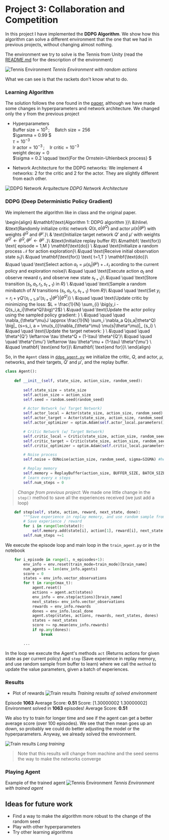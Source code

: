 # Project 3: Collaboration and Competition

In this project I have implemented the **DDPG Algorithm**. 
We show how this algorithm can solve a different environment that the one that we had in previous projects, without changing almost nothing.

The environment we try to solve is the Tennis from Unity (read the [README.md](README.md) for the description of the environment)

![Tennis Environment](./img/tennis_random.gif)
*Tennis Environment with random actions*

What we can see is that the rackets don't know what to do.


### Learning Algorithm

The solution follows the one found in the [paper](https://arxiv.org/abs/1509.02971), although we have made some changes in hyperparameters and network architecture. We changed only the $\gamma$ from the previous project 
- Hyperparameters  
$\text{Buffer size} = 10^5 \, ; \quad \text{Batch size} = 256$  
$\gamma = 0.99 $  
$\tau = 10^{-3}$  
$\text{lr actor} = 10^{-3} \, ; \quad \text{lr critic} = 10^{-3}$  
$\text{weight decay} = 0$  
$\sigma = 0.2 \qquad  \text{For the Ornstein-Uhlenbeck process} $

- Network Architecture for the DDPG networks: 
    We implement 4 networks: 2 for the critic and 2 for the actor. They are slightly different from each other. 
    
![DDPG Network Arquitecture](./img/DDPG_Networks.png)
*DDPG Network Architecture*

### DDPG (Deep Deterministic Policy Gradient)

We implement the algorithm like in class and the original paper. 

\begin{align}
&\mathbf{\text{Algorithm 1: DDPG algorithm }}\\
&\hline\\
&\text{Randomly initialize critic network $Q(s,a|\theta^Q)$ and actor $\mu(s|\theta^\mu)$ with weights $\theta^Q$ and $\theta^\mu$.}\\
& \text{Initialize target network $Q'$ and $\mu'$ with weights $\theta^{Q'} \leftarrow \theta^Q, \theta^{\mu'} \leftarrow \theta^\mu$ .}\\
&\text{Initialize replay buffer $R$}\\
&\mathbf{ \text{for}} \text{ episode = 1,M } \mathbf{\text{do}} \\
&\quad \text{Initialize a random process $\mathcal{N}$ for action exploration}\\
&\quad \text{Receive initial observation state $s_1$}\\
&\quad \mathbf{\text{for}} \text{ t=1,T } \mathbf{\text{do}}\\
&\quad \quad \text{Select action $a_t = \mu (s_t|\theta^\mu) + \mathcal{N}_t$ acording to the current policy and exploration noise}\\
&\quad \quad \text{Execute action $a_t$ and observe reward $r_t$ and observe new state $s_{t+1}$}\\
&\quad \quad \text{Store transition $(s_t,a_t,r_t,s_{t+1})$ in $R$} \\
&\quad \quad \text{Sample a random minibatch of $N$ transitions $(s_t,a_t,r_t,s_{t+1})$ from $R$}\\
&\quad \quad \text{Set $y_i = r_i + \gamma Q'(s_{i+1},\mu'(s_{i+1}|\theta^{\mu'})|\theta^{Q'})$} \\
&\quad \quad \text{Update critic by minimizing the loss: $L = \frac{1}{N} \sum_{i} \big(y_i - Q(s_i,a_i|\theta^Q)\big)^2$} \\
&\quad \quad \text{Update the actor policy using the sampled policy gradient: } \\
&\quad \quad \quad \nabla_{\theta^\mu}J \approx \frac{1}{N} \sum_i \nabla_a Q(s,a\|\theta^Q) \big|_ {s=s_i, a = \mu(s_i)}\nabla_{\theta^\mu} \mu(s|\theta^\mu)|_ {s_i} \\
&\quad \quad \text{Update the target network: } \\
&\quad \quad \quad \theta^{Q'} \leftarrow \tau \theta^Q + (1-\tau) \theta^{Q'}\\
&\quad \quad \quad \theta^{\mu'} \leftarrow \tau \theta^\mu + (1-\tau) \theta^{\mu'} \\
&\quad \mathbf{ \text{end for}}\\
&\mathbf{ \text{end for}}\\
\end{align}

So, in the `Agent` class in [`ddpg_agent.py`](./ddpg_agent.py) we initialize the critic, $Q$, and actor, $\mu$, networks, and their targets, $Q'$ and $\mu'$, and the replay buffer. 

```python
class Agent():
    
    def __init__(self, state_size, action_size, random_seed):
                
        self.state_size = state_size
        self.action_size = action_size
        self.seed = random.seed(random_seed)

        # Actor Network (w/ Target Network)
        self.actor_local = Actor(state_size, action_size, random_seed).to(device)
        self.actor_target = Actor(state_size, action_size, random_seed).to(device)
        self.actor_optimizer = optim.Adam(self.actor_local.parameters(), lr=LR_ACTOR)

        # Critic Network (w/ Target Network)
        self.critic_local = Critic(state_size, action_size, random_seed).to(device)
        self.critic_target = Critic(state_size, action_size, random_seed).to(device)
        self.critic_optimizer = optim.Adam(self.critic_local.parameters(), lr=LR_CRITIC, weight_decay=WEIGHT_DECAY)

        # Noise process
        self.noise = OUNoise(action_size, random_seed, sigma=SIGMA) #he afegit el sigma

        # Replay memory
        self.memory = ReplayBuffer(action_size, BUFFER_SIZE, BATCH_SIZE, random_seed)
        # learn every x steps
        self.num_steps = 0
```


>*Change from previous project*: We made one little change in the `step()` method to save all the experiences received (we just add a loop)
```python
    def step(self, state, action, reward, next_state, done):
        """Save experience in replay memory, and use random sample from buffer to learn."""
        # Save experience / reward
        for i in range(len(state)):
            self.memory.add(state[i], action[1], reward[i], next_state[i], done[i])
        self.num_steps +=1

```


We execute the episode loop and main loop in the `train_agent.py` or in the notebook
```python
    for i_episode in range(1, n_episodes+1):
        env_info = env.reset(train_mode=train_mode)[brain_name]
        num_agents = len(env_info.agents)
        score = 0
        states = env_info.vector_observations
        for t in range(max_t):
            agent.reset()
            actions = agent.act(states)
            env_info = env.step(actions)[brain_name]
            next_states= env_info.vector_observations
            rewards = env_info.rewards
            dones = env_info.local_done
            agent.step(states, actions, rewards, next_states, dones)
            states = next_states
            score += np.mean(env_info.rewards)
            if np.any(dones):
                break

        ...
```

In the loop we execute the Agent's methods `act` (Returns actions for given state as per current policy) and `step` (Save experience in replay memory, and use random sample from buffer to learn) where we call the `method` to update the value parameters, given a batch of experiences. 

### Results

- Plot of rewards
![Train results](./img/train_scores-earlyfinish.png)
*Training results of solved environment*

Episode **1063**	Average Score: **0.51**	Score: [1.30000002 1.30000002]  
Environment solved in **1063** episodes!	Average Score: **0.51**

We also try to train for longer time and see if the agent can get a better average score (over 100 episodes). We see that then mean goes up an down, so probably we could do better adjusting the model or the hyperparameters. Anyway, we already solved the environment.

![Train results](./img/train_scores.png)
*Long training*


> Note that this results will change from machine and the seed seems the way to make the networks converge


### Playing Agent
Example of the trained agent
![Tennis Environment](./img/tennis_trained.gif)
*Tennis Environment with trained agent*

## Ideas for future work
- Find a way to make the algorithm more robust to the change of the random seed
- Play with other hyperparameters
- Try other learning algorithms 
